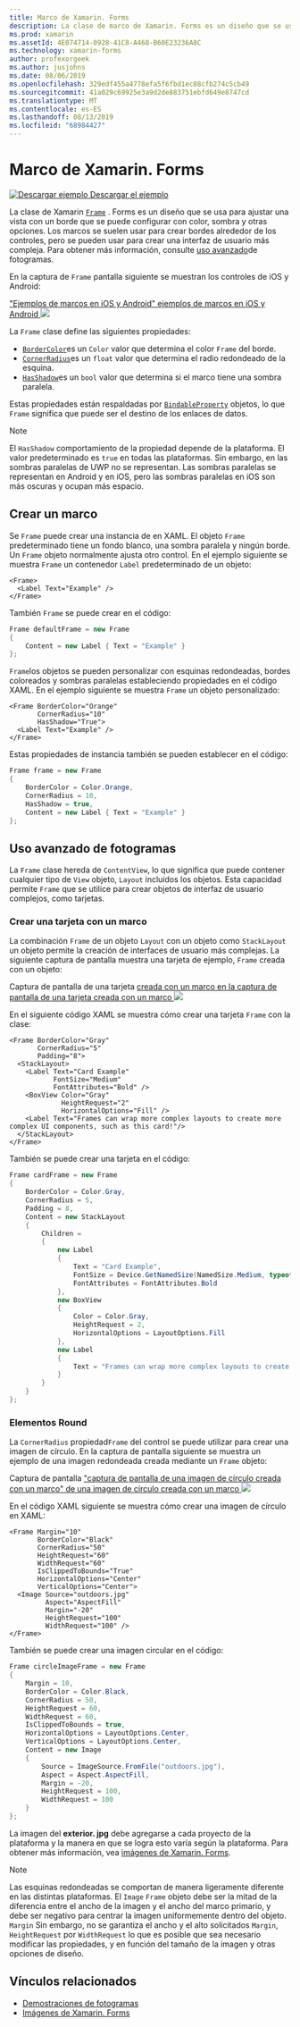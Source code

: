 ```yaml
---
title: Marco de Xamarin. Forms
description: La clase de marco de Xamarin. Forms es un diseño que se usa para ajustar una vista o un diseño con un borde que se puede configurar con color, sombra y otras opciones.
ms.prod: xamarin
ms.assetId: 4E074714-0928-41C8-A468-B60E23236A8C
ms.technology: xamarin-forms
author: profexorgeek
ms.author: jusjohns
ms.date: 08/06/2019
ms.openlocfilehash: 329edf455a4778efa5f6fbd1ec88cfb274c5cb49
ms.sourcegitcommit: 41a029c69925e3a9d2de883751ebfd649e8747cd
ms.translationtype: MT
ms.contentlocale: es-ES
ms.lasthandoff: 08/13/2019
ms.locfileid: "68984427"
---
```

# <a name="xamarinforms-frame"></a>Marco de Xamarin. Forms

[![Descargar ejemplo](~/media/shared/download.png) Descargar el ejemplo](https://docs.microsoft.com/en-us/samples/xamarin/xamarin-forms-samples/userinterface-frame/)

La clase de Xamarin [`Frame`](xref:Xamarin.Forms.Frame) . Forms es un diseño que se usa para ajustar una vista con un borde que se puede configurar con color, sombra y otras opciones. Los marcos se suelen usar para crear bordes alrededor de los controles, pero se pueden usar para crear una interfaz de usuario más compleja. Para obtener más información, consulte [uso avanzado](#advanced-frame-usage)de fotogramas.

En la captura de `Frame` pantalla siguiente se muestran los controles de iOS y Android:

["Ejemplos de marcos en iOS y Android" ejemplos de marcos en iOS y Android ![](frame-images/frame-cropped.png)](frame-images/frame-full.png#lightbox "")

La `Frame` clase define las siguientes propiedades:

* [`BorderColor`](xref:Xamarin.Forms.Frame.BorderColor)es un `Color` valor que determina el color `Frame` del borde.
* [`CornerRadius`](xref:Xamarin.Forms.Frame.CornerRadius)es un `float` valor que determina el radio redondeado de la esquina.
* [`HasShadow`](xref:Xamarin.Forms.Frame.HasShadow)es un `bool` valor que determina si el marco tiene una sombra paralela.

Estas propiedades están respaldadas por [`BindableProperty`](xref:Xamarin.Forms.BindableProperty) objetos, lo que `Frame` significa que puede ser el destino de los enlaces de datos.

> [!NOTE]
> El `HasShadow` comportamiento de la propiedad depende de la plataforma. El valor predeterminado es `true` en todas las plataformas. Sin embargo, en las sombras paralelas de UWP no se representan. Las sombras paralelas se representan en Android y en iOS, pero las sombras paralelas en iOS son más oscuras y ocupan más espacio.

## <a name="create-a-frame"></a>Crear un marco

Se `Frame` puede crear una instancia de en XAML. El objeto `Frame` predeterminado tiene un fondo blanco, una sombra paralela y ningún borde. Un `Frame` objeto normalmente ajusta otro control. En el ejemplo siguiente se muestra `Frame` un contenedor `Label` predeterminado de un objeto:

```xaml
<Frame>
  <Label Text="Example" />
</Frame>
```

También `Frame` se puede crear en el código:

```csharp
Frame defaultFrame = new Frame
{
    Content = new Label { Text = "Example" }
};
```

`Frame`los objetos se pueden personalizar con esquinas redondeadas, bordes coloreados y sombras paralelas estableciendo propiedades en el código XAML. En el ejemplo siguiente se muestra `Frame` un objeto personalizado:

```xaml
<Frame BorderColor="Orange"
       CornerRadius="10"
       HasShadow="True">
  <Label Text="Example" />
</Frame>
```

Estas propiedades de instancia también se pueden establecer en el código:

```csharp
Frame frame = new Frame
{
    BorderColor = Color.Orange,
    CornerRadius = 10,
    HasShadow = true,
    Content = new Label { Text = "Example" }
};
```

## <a name="advanced-frame-usage"></a>Uso avanzado de fotogramas

La `Frame` clase hereda de `ContentView`, lo que significa que puede contener cualquier tipo de `View` objeto, `Layout` incluidos los objetos. Esta capacidad permite `Frame` que se utilice para crear objetos de interfaz de usuario complejos, como tarjetas.

### <a name="create-a-card-with-a-frame"></a>Crear una tarjeta con un marco

La combinación `Frame` de un objeto `Layout` con un objeto como `StackLayout` un objeto permite la creación de interfaces de usuario más complejas. La siguiente captura de pantalla muestra una tarjeta de ejemplo, `Frame` creada con un objeto:

Captura de pantalla de una tarjeta [creada con un marco en la captura de pantalla de una tarjeta creada con un marco ![](frame-images/frame-card-cropped.png)](frame-images/frame-full.png#lightbox "")

En el siguiente código XAML se muestra cómo crear una tarjeta `Frame` con la clase:

```xaml
<Frame BorderColor="Gray"
       CornerRadius="5"
       Padding="8">
  <StackLayout>
    <Label Text="Card Example"
           FontSize="Medium"
           FontAttributes="Bold" />
    <BoxView Color="Gray"
             HeightRequest="2"
             HorizontalOptions="Fill" />
    <Label Text="Frames can wrap more complex layouts to create more complex UI components, such as this card!"/>
  </StackLayout>
</Frame>
```

También se puede crear una tarjeta en el código:

```csharp
Frame cardFrame = new Frame
{
    BorderColor = Color.Gray,
    CornerRadius = 5,
    Padding = 8,
    Content = new StackLayout
    {
        Children =
        {
            new Label
            {
                Text = "Card Example",
                FontSize = Device.GetNamedSize(NamedSize.Medium, typeof(Label)),
                FontAttributes = FontAttributes.Bold
            },
            new BoxView
            {
                Color = Color.Gray,
                HeightRequest = 2,
                HorizontalOptions = LayoutOptions.Fill
            },
            new Label
            {
                Text = "Frames can wrap more complex layouts to create more complex UI components, such as this card!"
            }
        }
    }
};
```

### <a name="round-elements"></a>Elementos Round

La `CornerRadius` propiedad`Frame` del control se puede utilizar para crear una imagen de círculo. En la captura de pantalla siguiente se muestra un ejemplo de una imagen redondeada creada mediante un `Frame` objeto:

Captura de pantalla ["captura de pantalla de una imagen de círculo creada con un marco" de una imagen de círculo creada con un marco ![](frame-images/circle-image-cropped.png)](frame-images/frame-full.png#lightbox "")

En el código XAML siguiente se muestra cómo crear una imagen de círculo en XAML:

```xaml
<Frame Margin="10"
       BorderColor="Black"
       CornerRadius="50"
       HeightRequest="60"
       WidthRequest="60"
       IsClippedToBounds="True"
       HorizontalOptions="Center"
       VerticalOptions="Center">
  <Image Source="outdoors.jpg"
         Aspect="AspectFill"
         Margin="-20"
         HeightRequest="100"
         WidthRequest="100" />
</Frame>
```

También se puede crear una imagen circular en el código:

```csharp
Frame circleImageFrame = new Frame
{
    Margin = 10,
    BorderColor = Color.Black,
    CornerRadius = 50,
    HeightRequest = 60,
    WidthRequest = 60,
    IsClippedToBounds = true,
    HorizontalOptions = LayoutOptions.Center,
    VerticalOptions = LayoutOptions.Center,
    Content = new Image
    {
        Source = ImageSource.FromFile("outdoors.jpg"),
        Aspect = Aspect.AspectFill,
        Margin = -20,
        HeightRequest = 100,
        WidthRequest = 100
    }
};
```

La imagen del **exterior. jpg** debe agregarse a cada proyecto de la plataforma y la manera en que se logra esto varía según la plataforma. Para obtener más información, vea [imágenes de Xamarin. Forms](~/xamarin-forms/user-interface/images.md).

> [!NOTE]
> Las esquinas redondeadas se comportan de manera ligeramente diferente en las distintas plataformas. El `Image` `Frame` objeto debe ser la mitad de la diferencia entre el ancho de la imagen y el ancho del marco primario, y debe ser negativo para centrar la imagen uniformemente dentro del objeto. `Margin` Sin embargo, no se garantiza el ancho y el alto solicitados `Margin`, `HeightRequest` por `WidthRequest` lo que es posible que sea necesario modificar las propiedades, y en función del tamaño de la imagen y otras opciones de diseño.

## <a name="related-links"></a>Vínculos relacionados

* [Demostraciones de fotogramas](https://docs.microsoft.com/en-us/samples/xamarin/xamarin-forms-samples/userinterface-frame/)
* [Imágenes de Xamarin. Forms](~/xamarin-forms/user-interface/images.md)
